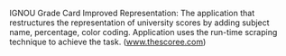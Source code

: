 IGNOU Grade Card Improved Representation: The application that restructures the representation of university scores by adding subject name, percentage, color coding. Application uses the run-time scraping technique to achieve the task. (www.thescoree.com) 
